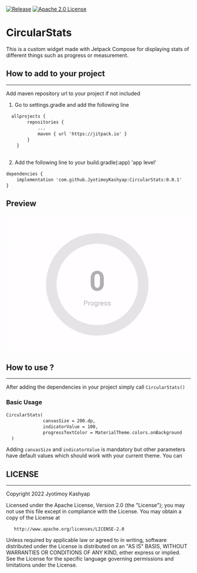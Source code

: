 [![Release](https://jitpack.io/v/JyotimoyKashyap/CircularStats.svg)](https://jitpack.io/#JyotimoyKashyap/CircularStats)  [![Apache 2.0 License](https://img.shields.io/badge/license-Apache%202.0-blue.svg?style=flat)](http://www.apache.org/licenses/LICENSE-2.0.html)

# CircularStats
This is a custom widget made with Jetpack Compose for displaying stats of different things such as progress or measurement. 

## How to add to your project
---
Add maven repository url to your project if not included 

1. Go to settings.gradle and add the following line
```
  allprojects {
		repositories {
			...
			maven { url 'https://jitpack.io' }
		}
	}
  
```

2. Add the following line to your build.gradle(:app) 'app level'
```
dependencies {
	implementation 'com.github.JyotimoyKashyap:CircularStats:0.0.1'
}
```

## Preview
![](./assets-readme/circular-stats-preview.gif)

## How to use ?
---
After adding the dependencies in your project simply call `CircularStats()`

### Basic Usage
```
CircularStats(
              canvasSize = 200.dp,
              indicatorValue = 100,
              progressTextColor = MaterialTheme.colors.onBackground
  )

```

Adding `canvasSize` and `indicatorValue` is mandatory but other parameters have default values which should work with your current theme. You can 


## LICENSE
---

 Copyright 2022 Jyotimoy Kashyap

   Licensed under the Apache License, Version 2.0 (the "License");
   you may not use this file except in compliance with the License.
   You may obtain a copy of the License at

       http://www.apache.org/licenses/LICENSE-2.0

   Unless required by applicable law or agreed to in writing, software
   distributed under the License is distributed on an "AS IS" BASIS,
   WITHOUT WARRANTIES OR CONDITIONS OF ANY KIND, either express or implied.
   See the License for the specific language governing permissions and
   limitations under the License.
